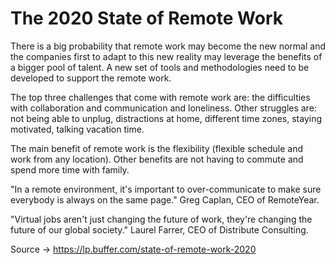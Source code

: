 # The 2020 State of Remote Work

There is a big probability that remote work may become the new normal and the companies first to adapt to this new reality may leverage the benefits of a bigger pool of talent. A new set of tools and methodologies need to be developed to support the remote work.

The top three challenges that come with remote work are: the difficulties with collaboration and communication and loneliness.
Other struggles are: not being able to unplug, distractions at home, different time zones, staying motivated, talking vacation time.

The main benefit of remote work is the flexibility (flexible schedule and work from any location). Other benefits are not having to commute and spend more time with family.

"In a remote environment, it's important to over-communicate to make sure everybody is always on the same page." Greg Caplan, CEO of RemoteYear.

"Virtual jobs aren't just changing the future of work, they're changing the future of our global society." Laurel Farrer, CEO of Distribute Consulting.

Source -> https://lp.buffer.com/state-of-remote-work-2020
